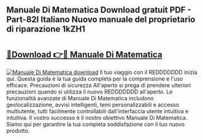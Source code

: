 ## Manuale Di Matematica Download gratuit PDF - Part-82I Italiano Nuovo manuale del proprietario di riparazione 1kZH1

# <h2><a href="http://dfa3yy.blite.top/?on=Manuale+Di+Matematica">🔗Download 👉🔴 Manuale Di Matematica</a></h2>

[![Manuale Di Matematica download](https://i.imgur.com/lujVjoI.png)](http://dfa3yy.blite.top/?on=Manuale+Di+Matematica)
Il tuo viaggio con il REDDDDDDD inizia qui. Questa guida è la tua guida completa per la comprensione e l'uso efficace. Precauzioni di sicurezza All'aperto si prega di prendere ulteriori precauzioni quando si utilizza il nuovo REDDDDDDD all'aperto. Le funzionalità avanzate di Manuale Di Matematica includono geolocalizzazione, avvisi intelligenti, temi personalizzabili e accesso multiutente, tutti facilmente controllabili dall'interfaccia utente intuitiva e intuitiva. Il vostro successo è il nostro obiettivo Manuale Di Matematica. Siamo qui per garantire la tua completa soddisfazione con il tuo nuovo prodotto.

